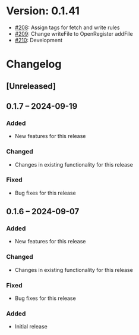 # Version: 0.1.41

* [#208](https://github.com/ConductionNL/openconnector/pull/208): Assign tags for fetch and write rules
* [#209](https://github.com/ConductionNL/openconnector/pull/209): Change writeFile to OpenRegister addFile
* [#210](https://github.com/ConductionNL/openconnector/pull/210): Development


# Changelog

## [Unreleased]
## 0.1.7 – 2024-09-19
### Added
- New features for this release

### Changed
- Changes in existing functionality for this release

### Fixed
- Bug fixes for this release

## 0.1.6 – 2024-09-07
### Added
- New features for this release

### Changed
- Changes in existing functionality for this release

### Fixed
- Bug fixes for this release

### Added
- Initial release

